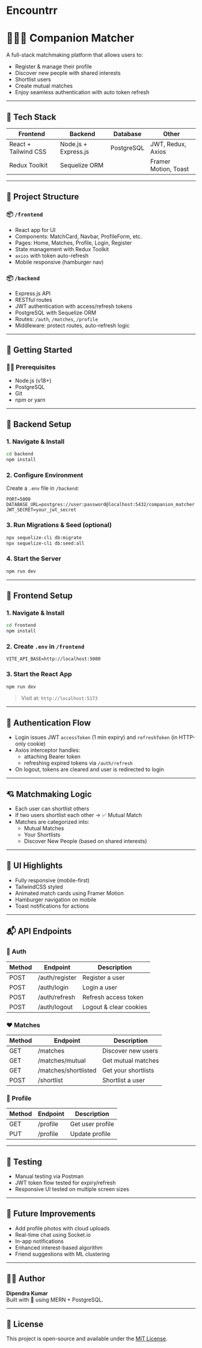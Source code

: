 # Encountrr

# 🧑‍🤝‍🧑 Companion Matcher

A full-stack matchmaking platform that allows users to:
- Register & manage their profile
- Discover new people with shared interests
- Shortlist users
- Create mutual matches
- Enjoy seamless authentication with auto token refresh

---

## 🔗 Tech Stack

| Frontend              | Backend               | Database       | Other          |
|-----------------------|-----------------------|----------------|----------------|
| React + Tailwind CSS  | Node.js + Express.js  | PostgreSQL     | JWT, Redux, Axios |
| Redux Toolkit         | Sequelize ORM         |                | Framer Motion, Toast |

---

## 📁 Project Structure

### 📦 `/frontend`
- React app for UI
- Components: MatchCard, Navbar, ProfileForm, etc.
- Pages: Home, Matches, Profile, Login, Register
- State management with Redux Toolkit
- `axios` with token auto-refresh
- Mobile responsive (hamburger nav)

### 📦 `/backend`
- Express.js API
- RESTful routes
- JWT authentication with access/refresh tokens
- PostgreSQL with Sequelize ORM
- Routes: `/auth`, `/matches`, `/profile`
- Middleware: protect routes, auto-refresh logic

---

## 🚀 Getting Started

### 🧑‍💻 Prerequisites
- Node.js (v18+)
- PostgreSQL
- Git
- npm or yarn

---

## 📂 Backend Setup

### 1. Navigate & Install
```bash
cd backend
npm install
```

### 2. Configure Environment
Create a `.env` file in `/backend`:
```env
PORT=5000
DATABASE_URL=postgres://user:password@localhost:5432/companion_matcher
JWT_SECRET=your_jwt_secret
```

### 3. Run Migrations & Seed (optional)
```bash
npx sequelize-cli db:migrate
npx sequelize-cli db:seed:all
```

### 4. Start the Server
```bash
npm run dev
```

---

## 📂 Frontend Setup

### 1. Navigate & Install
```bash
cd frontend
npm install
```

### 2. Create `.env` in `/frontend`
```env
VITE_API_BASE=http://localhost:5000
```

### 3. Start the React App
```bash
npm run dev
```

> Visit at: `http://localhost:5173`

---

## 🔐 Authentication Flow
- Login issues JWT `accessToken` (1 min expiry) and `refreshToken` (in HTTP-only cookie)
- Axios interceptor handles:
  - attaching Bearer token
  - refreshing expired tokens via `/auth/refresh`
- On logout, tokens are cleared and user is redirected to login

---

## 💘 Matchmaking Logic
- Each user can shortlist others
- If two users shortlist each other → ✅ Mutual Match
- Matches are categorized into:
  - Mutual Matches
  - Your Shortlists
  - Discover New People (based on shared interests)

---

## 📱 UI Highlights
- Fully responsive (mobile-first)
- TailwindCSS styled
- Animated match cards using Framer Motion
- Hamburger navigation on mobile
- Toast notifications for actions

---

## 📬 API Endpoints

### 🔐 Auth
| Method | Endpoint         | Description              |
|--------|------------------|--------------------------|
| POST   | /auth/register   | Register a user          |
| POST   | /auth/login      | Login a user             |
| POST   | /auth/refresh    | Refresh access token     |
| POST   | /auth/logout     | Logout & clear cookies   |

### ❤️ Matches
| Method | Endpoint                 | Description                    |
|--------|--------------------------|--------------------------------|
| GET    | /matches                 | Discover new users             |
| GET    | /matches/mutual          | Get mutual matches             |
| GET    | /matches/shortlisted     | Get your shortlists            |
| POST   | /shortlist               | Shortlist a user               |

### 👤 Profile
| Method | Endpoint       | Description         |
|--------|----------------|---------------------|
| GET    | /profile       | Get user profile    |
| PUT    | /profile       | Update profile      |

---

## 🧪 Testing
- Manual testing via Postman
- JWT token flow tested for expiry/refresh
- Responsive UI tested on multiple screen sizes

---

## 🧠 Future Improvements
- Add profile photos with cloud uploads
- Real-time chat using Socket.io
- In-app notifications
- Enhanced interest-based algorithm
- Friend suggestions with ML clustering

---

## 👨‍💻 Author
**Dipendra Kumar**  
Built with 💙 using MERN + PostgreSQL.

---

## 📄 License
This project is open-source and available under the [MIT License](LICENSE).
